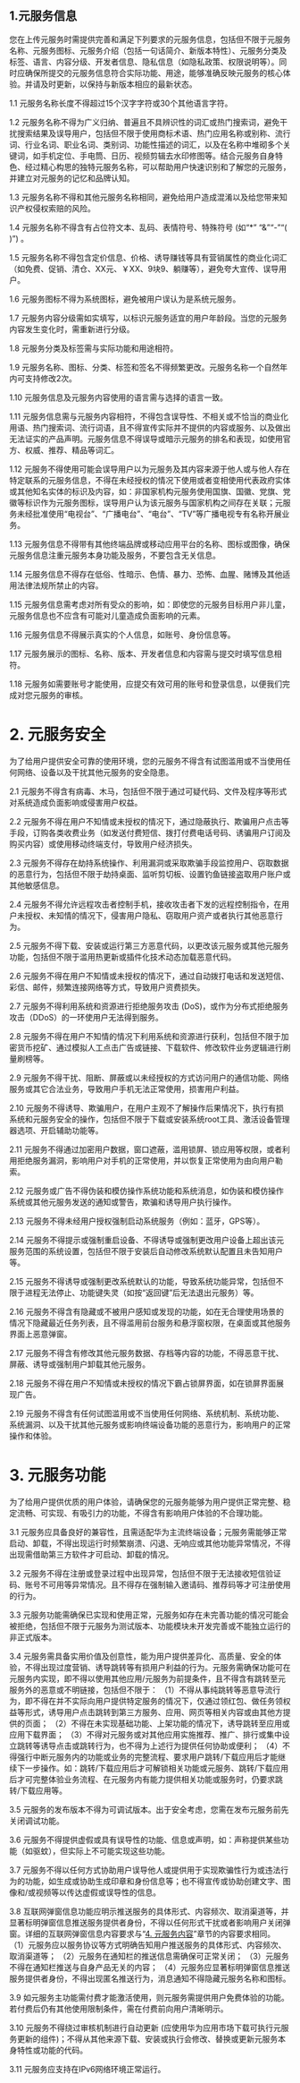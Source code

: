 ## 1.元服务信息

您在上传元服务时需提供完善和满足下列要求的元服务信息，包括但不限于元服务名称、元服务图标、元服务介绍（包括一句话简介、新版本特性）、元服务分类及标签、语言、内容分级、开发者信息、隐私信息（如隐私政策、权限说明等）。同时应确保所提交的元服务信息符合实际功能、用途，能够准确反映元服务的核心体验。并请及时更新，以保持与新版本相应的最新状态。

1.1 元服务名称长度不得超过15个汉字字符或30个其他语言字符。

1.2 元服务名称不得为广义归纳、普遍且不具辨识性的词汇或热门搜索词，避免干扰搜索结果及误导用户，包括但不限于使用商标术语、热门应用名称或别称、流行词、行业名词、职业名词、类别词、功能性描述的词汇，以及在名称中堆砌多个关键词，如手机定位、手电筒、日历、视频剪辑去水印修图等。结合元服务自身特色、经过精心构思的独特元服务名称，可以帮助用户快速识别和了解您的元服务，并建立对元服务的记忆和品牌认知。

1.3 元服务名称不得和其他元服务名称相同，避免给用户造成混淆以及给您带来知识产权侵权索赔的风险。

1.4 元服务名称不得含有占位符文本、乱码、表情符号、特殊符号 (如“*” “&”“-”“( )”) 。

1.5 元服务名称不得包含定价信息、价格、诱导赚钱等具有营销属性的商业化词汇（如免费、促销、清仓、XX元、￥XX、9块9、躺赚等），避免夸大宣传、误导用户。

1.6 元服务图标不得为系统图标，避免被用户误认为是系统元服务。

1.7 元服务内容分级需如实填写，以标识元服务适宜的用户年龄段。当您的元服务内容发生变化时，需重新进行分级。

1.8 元服务分类及标签需与实际功能和用途相符。

1.9 元服务名称、图标、分类、标签和签名不得频繁更改。元服务名称一个自然年内可支持修改2次。

1.10 元服务信息及元服务内容使用的语言需与选择的语言一致。

1.11 元服务信息需与元服务内容相符，不得包含误导性、不相关或不恰当的商业化用语、热门搜索词、流行词语，且不得宣传实际并不提供的内容或服务、以及做出无法证实的产品声明。元服务信息不得误导或暗示元服务的排名和表现，如使用官方、权威、推荐、精品等词汇。

1.12 元服务不得使用可能会误导用户以为元服务及其内容来源于他人或与他人存在特定联系的元服务信息，不得在未经授权的情况下使用或者变相使用代表政府实体或其他知名实体的标识及内容，如：非国家机构元服务使用国旗、国徽、党旗、党徽等标识作为元服务图标，误导用户认为该元服务与国家机构之间存在关联；元服务未经批准使用“电视台”、“广播电台”、“电台”、“TV”等广播电视专有名称开展业务。

1.13 元服务信息不得带有其他终端品牌或移动应用平台的名称、图标或图像，确保元服务信息注重元服务本身功能及服务，不要包含无关信息。

1.14 元服务信息不得存在低俗、性暗示、色情、暴力、恐怖、血腥、赌博及其他适用法律法规所禁止的内容。

1.15 元服务信息需考虑对所有受众的影响，如：即使您的元服务目标用户非儿童，元服务信息也不应含有可能对儿童造成负面影响的元素。

1.16 元服务信息不得展示真实的个人信息，如账号、身份信息等。

1.17 元服务展示的图标、名称、版本、开发者信息和内容需与提交时填写信息相符。

1.18 元服务如需要账号才能使用，应提交有效可用的账号和登录信息，以便我们完成对您元服务的审核。

# 2. 元服务安全

为了给用户提供安全可靠的使用环境，您的元服务不得含有试图滥用或不当使用任何网络、设备以及干扰其他元服务的安全隐患。

2.1 元服务不得含有病毒、木马，包括但不限于通过可疑代码、文件及程序等形式对系统造成负面影响或侵害用户权益。

2.2 元服务不得在用户不知情或未授权的情况下，通过隐蔽执行、欺骗用户点击等手段，订购各类收费业务（如发送付费短信、拨打付费电话号码、诱骗用户订阅及购买内容）或使用移动终端支付，导致用户经济损失。

2.3 元服务不得存在劫持系统操作、利用漏洞或采取欺骗手段监控用户、窃取数据的恶意行为，包括但不限于劫持桌面、监听剪切板、设置钓鱼链接盗取用户账户或其他敏感信息。

2.4 元服务不得允许远程攻击者控制手机，接收攻击者下发的远程控制指令，在用户未授权、未知情的情况下，侵害用户隐私、窃取用户资产或者执行其他恶意行为。

2.5 元服务不得下载、安装或运行第三方恶意代码，以更改该元服务或其他元服务功能，包括但不限于滥用热更新或插件化技术动态加载恶意代码。

2.6 元服务不得在用户不知情或未授权的情况下，通过自动拨打电话和发送短信、彩信、邮件，频繁连接网络等方式，导致用户资费损失。

2.7 元服务不得利用系统和资源进行拒绝服务攻击 (DoS)，或作为分布式拒绝服务攻击（DDoS）的一环使用户无法得到服务。

2.8 元服务不得在用户不知情的情况下利用系统和资源进行获利，包括但不限于加密货币挖矿、通过模拟人工点击广告或链接、下载软件、修改软件业务逻辑进行刷量刷榜等。

2.9 元服务不得干扰、阻断、屏蔽或以未经授权的方式访问用户的通信功能、网络服务或其它合法业务，导致用户手机无法正常使用，损害用户利益。

2.10 元服务不得诱导、欺骗用户，在用户主观不了解操作后果情况下，执行有损系统和元服务安全的操作，包括但不限于下载或安装系统root工具、激活设备管理器选项、开启辅助功能等。

2.11 元服务不得通过加密用户数据，窗口遮蔽，滥用锁屏、锁应用等权限，或者利用拒绝服务漏洞，影响用户对手机的正常使用，并以恢复正常使用为由向用户勒索。

2.12 元服务或广告不得伪装和模仿操作系统功能和系统消息，如伪装和模仿操作系统或其他元服务发送的通知或警告，欺骗和诱导用户执行操作。

2.13 元服务不得未经用户授权强制启动系统服务（例如：蓝牙，GPS等）。

2.14 元服务不得提示或强制重启设备、不得诱导或强制更改用户设备上超出该元服务范围的系统设置，包括但不限于安装后自动修改系统默认配置且未告知用户等。

2.15 元服务不得诱导或强制更改系统默认的功能，导致系统功能异常，包括但不限于进程无法停止、功能键失灵（如按“返回键”后无法退出元服务）等。 

2.16 元服务不得含有隐藏或不被用户感知或发现的功能，如在无合理使用场景的情况下隐藏最近任务列表，且不得滥用前台服务和悬浮窗权限，在桌面或其他服务界面上恶意弹窗。

2.17 元服务不得含有修改其他元服务数据、存档等内容的功能，不得恶意干扰、屏蔽、诱导或强制用户卸载其他元服务。

2.18 元服务不得在用户不知情或未授权的情况下霸占锁屏界面，如在锁屏界面展现广告。

2.19 元服务不得含有任何试图滥用或不当使用任何网络、系统机制、系统功能、系统漏洞、以及干扰其他元服务或影响终端设备功能的恶意行为，影响用户的正常操作和体验。

# 3. 元服务功能

为了给用户提供优质的用户体验，请确保您的元服务能够为用户提供正常完整、稳定流畅、可实现、有吸引力的功能，不得含有影响用户体验的不合理功能。

3.1 元服务应具备良好的兼容性，且需适配华为主流终端设备；元服务需能够正常启动、卸载，不得出现运行时频繁崩溃、闪退、无响应或其他功能异常情况，不得出现需借助第三方软件才可启动、卸载的情况。

3.2 元服务不得在注册或登录过程中出现异常，包括但不限于无法接收短信验证码、账号不可用等异常情况。且不得存在强制输入邀请码、推荐码等才可注册使用的行为。

3.3 元服务功能需确保已实现和使用正常，元服务如存在未完善功能的情况可能会被拒绝，包括但不限于元服务为测试版本、功能模块未开发完善或不能独立运行的非正式版本。

3.4 元服务需具备实用价值及创意性，能为用户提供差异化、高质量、安全的体验，不得出现过度营销、诱导跳转等有损用户利益的行为。元服务需确保功能可在元服务内实现，即不得以使用其他应用/元服务为前提条件，且不得含有跳转至元服务外的恶意或不明链接，包括但不限于：
（1）不得从事纯跳转等恶意导流行为，即不得在并不实际向用户提供特定服务的情况下，仅通过领红包、做任务领权益等形式，诱导用户点击跳转到第三方服务、应用、网页等相关内容或由其他方提供的页面；
（2）不得在未实现基础功能、上架功能的情况下，诱导跳转至应用或应用下载界面；
（3）不得对元服务或对其他应用实施推荐、推广、排行或集中设立跳转等诱导点击或跳转行为，也不得为上述行为提供任何协助或便利；
（4）不得强行中断元服务内的功能或业务的完整流程、要求用户跳转/下载应用后才能继续下一步操作。如：跳转/下载应用后才可解锁相关功能或元服务、跳转/下载应用后才可完整体验业务流程、在元服务内有能力提供相关功能或服务时，仍要求跳转/下载应用等。

3.5 元服务的发布版本不得为可调试版本。出于安全考虑，您需在发布元服务前先关闭调试功能。

3.6 元服务不得提供虚假或具有误导性的功能、信息或声明，如：声称提供某些功能（如驱蚊），但实际上不可能实现这些功能。

3.7 元服务不得以任何方式协助用户误导他人或提供用于实现欺骗性行为或违法行为的功能，如生成或协助生成印章和身份信息等；也不得宣传或协助创建文字、图像和/或视频等以传达虚假或误导性的信息。

3.8 互联网弹窗信息功能应明示推送服务的具体形式、内容频次、取消渠道等，并显著标明弹窗信息推送服务提供者身份，不得以任何形式干扰或者影响用户关闭弹窗。详细的互联网弹窗信息内容要求与“[4. 元服务内容](https://developer.huawei.com/consumer/cn/doc/distribution/app/50129-04)”章节的内容要求相同。
（1）元服务应以服务协议等方式明确告知用户推送服务的具体形式、内容频次、取消渠道等；
（2）元服务在通知栏的推送信息需确保可正常关闭；
（3）元服务不得在通知栏推送与自身产品无关的内容；
（4）元服务应显著标明弹窗信息推送服务提供者身份，不得出现匿名推送行为，消息通知不得隐藏元服务名称和图标。

3.9 如元服务主功能需付费才能激活使用，则元服务需提供用户免费体验的功能。若付费后仍有其他使用限制条件，需在付费前向用户清晰明示。

3.10 元服务不得绕过审核机制进行自动更新 (应使用华为应用市场下载可执行元服务更新的组件)；不得从其他来源下载、安装或执行会修改、替换或更新元服务本身特性或功能的代码。

3.11 元服务应支持在IPv6网络环境正常运行。